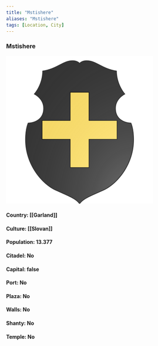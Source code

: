 ```yaml
---
title: "Mstishere"
aliases: "Mstishere"
tags: [Location, City]
---
```

### Mstishere
![](attachment/cdde7fd7d175e2091d09160512de6f64.svg)

#### Country: [[Garland]]

#### Culture: [[Slovan]]

#### Population: 13.377

#### Citadel: No

#### Capital: false

#### Port: No

#### Plaza: No

#### Walls: No

#### Shanty: No

#### Temple: No


